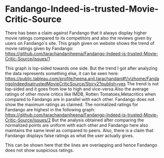 # Fandango-Indeed-is-trusted-Movie-Critic-Source
There has been a claim against Fandango that it always display higher movie ratings compared to its competitors and also the reviews given by users on Fandango's site. 
This graph given on website shows the trend of movie ratings given by Fandango:
https://github.com/tarachandaniheena/Fandango-Indeed-is-trusted-Movie-Critic-Source/issues/1

This graph is lop-sided towards one side. But the trend I got after analyzing the data represents something else, it can be seen here:
https://public.tableau.com/profile/heena.anil.tarachandani#!/vizhome/FandangoIndeedisatrustedMovieCriticSource/Story2?publish=yes
The trend is not lop-sided and it goes from low to high and vice-versa.Also the average ratings of other movie critics like IMDB, Rotten Tomatoes,Metacritics when compared to Fandango are in parallel with each other. Fandango does not show the maximum ratings as claimed.
The normalized ratings for Fandango are highest in the following graph:
https://github.com/tarachandaniheena/Fandango-Indeed-is-trusted-Movie-Critic-Source/issues/2
But the analysis obtained after comparing the normalized points are uniform with each other and Fandango here also maintains the same level as compared to peers. Also, there is a claim that Fandango displays false ratings as what the user actually gives. 

This can be shown here that the lines are overlapping and hence Fandango does not show suspicious ratings.

